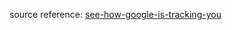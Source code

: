 
source reference: [see-how-google-is-tracking-you](https://www.nurkiewicz.com/2020/03/see-how-google-is-tracking-your.html)